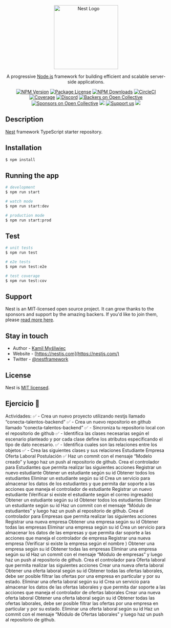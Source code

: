 <p align="center">
  <a href="http://nestjs.com/" target="blank"><img src="https://nestjs.com/img/logo-small.svg" width="200" alt="Nest Logo" /></a>
</p>

[circleci-image]: https://img.shields.io/circleci/build/github/nestjs/nest/master?token=abc123def456
[circleci-url]: https://circleci.com/gh/nestjs/nest

  <p align="center">A progressive <a href="http://nodejs.org" target="_blank">Node.js</a> framework for building efficient and scalable server-side applications.</p>
    <p align="center">
<a href="https://www.npmjs.com/~nestjscore" target="_blank"><img src="https://img.shields.io/npm/v/@nestjs/core.svg" alt="NPM Version" /></a>
<a href="https://www.npmjs.com/~nestjscore" target="_blank"><img src="https://img.shields.io/npm/l/@nestjs/core.svg" alt="Package License" /></a>
<a href="https://www.npmjs.com/~nestjscore" target="_blank"><img src="https://img.shields.io/npm/dm/@nestjs/common.svg" alt="NPM Downloads" /></a>
<a href="https://circleci.com/gh/nestjs/nest" target="_blank"><img src="https://img.shields.io/circleci/build/github/nestjs/nest/master" alt="CircleCI" /></a>
<a href="https://coveralls.io/github/nestjs/nest?branch=master" target="_blank"><img src="https://coveralls.io/repos/github/nestjs/nest/badge.svg?branch=master#9" alt="Coverage" /></a>
<a href="https://discord.gg/G7Qnnhy" target="_blank"><img src="https://img.shields.io/badge/discord-online-brightgreen.svg" alt="Discord"/></a>
<a href="https://opencollective.com/nest#backer" target="_blank"><img src="https://opencollective.com/nest/backers/badge.svg" alt="Backers on Open Collective" /></a>
<a href="https://opencollective.com/nest#sponsor" target="_blank"><img src="https://opencollective.com/nest/sponsors/badge.svg" alt="Sponsors on Open Collective" /></a>
  <a href="https://paypal.me/kamilmysliwiec" target="_blank"><img src="https://img.shields.io/badge/Donate-PayPal-ff3f59.svg"/></a>
    <a href="https://opencollective.com/nest#sponsor"  target="_blank"><img src="https://img.shields.io/badge/Support%20us-Open%20Collective-41B883.svg" alt="Support us"></a>
  <a href="https://twitter.com/nestframework" target="_blank"><img src="https://img.shields.io/twitter/follow/nestframework.svg?style=social&label=Follow"></a>
</p>
  <!--[![Backers on Open Collective](https://opencollective.com/nest/backers/badge.svg)](https://opencollective.com/nest#backer)
  [![Sponsors on Open Collective](https://opencollective.com/nest/sponsors/badge.svg)](https://opencollective.com/nest#sponsor)-->

## Description

[Nest](https://github.com/nestjs/nest) framework TypeScript starter repository.

## Installation

```bash
$ npm install
```

## Running the app

```bash
# development
$ npm run start

# watch mode
$ npm run start:dev

# production mode
$ npm run start:prod
```

## Test

```bash
# unit tests
$ npm run test

# e2e tests
$ npm run test:e2e

# test coverage
$ npm run test:cov
```

## Support

Nest is an MIT-licensed open source project. It can grow thanks to the sponsors and support by the amazing backers. If you'd like to join them, please [read more here](https://docs.nestjs.com/support).

## Stay in touch

- Author - [Kamil Myśliwiec](https://kamilmysliwiec.com)
- Website - [https://nestjs.com](https://nestjs.com/)
- Twitter - [@nestframework](https://twitter.com/nestframework)

## License

Nest is [MIT licensed](LICENSE).


## Ejercicio 📌

Actividades:
✅ - Crea un nuevo proyecto utilizando nestjs llamado “conecta-talentos-backend”
✅ - Crea un nuevo repositorio en github llamado “conecta-talentos-backend”
✅ - Sincroniza tu repositorio local con el repositorio de github
✅ - Identifica las clases necesarias según el escenario planteado y por cada clase define los atributos especificando el tipo de dato necesario.
✅ - Identifica cuales son las relaciones entre los objetos
✅ - Crea las siguientes clases y sus relaciones
      Estudiante
      Empresa
      Oferta Laboral
      Postulación
✅ Haz un commit con el mensaje “Modelo creado” y luego haz un push al repositorio de github.
Crea el controlador para Estudiantes que permita realizar las siguientes acciones
Registrar un nuevo estudiante
Obtener un estudiante según su id
Obtener todos los estudiantes
Eliminar un estudiante según su id
Crea un servicio para almacenar los datos de los estudiantes y que permita dar soporte a las acciones que maneja el controlador de estudiante
Registrar un nuevo estudiante (Verificar si existe el estudiante según el correo ingresado)
Obtener un estudiante según su id
Obtener todos los estudiantes
Eliminar un estudiante según su id
Haz un commit con el mensaje “Módulo de estudiantes” y luego haz un push al repositorio de github.
 Crea el controlador para Empresas que permita realizar las siguientes acciones
Registrar una nueva empresa
Obtener una empresa según su id
Obtener todas las empresas
Eliminar una empresa según su id
Crea un servicio para almacenar los datos de las empresas y que permita dar soporte a las acciones que maneja el controlador de empresa
Registrar una nueva empresa (Verificar si existe la empresa según el nombre )
Obtener una empresa según su id
Obtener todas las empresas
Eliminar una empresa según su id
Haz un commit con el mensaje “Módulo de empresas” y luego haz un push al repositorio de github.
Crea el controlador para Oferta laboral que permita realizar las siguientes acciones
Crear una nueva oferta laboral
Obtener una oferta laboral según su id
Obtener todas las ofertas laborales, debe ser posible filtrar las ofertas por una empresa en particular y por su estado.
Eliminar una oferta laboral según su id
Crea un servicio para almacenar los datos de las ofertas laborales y que permita dar soporte a las acciones que maneja el controlador de ofertas laborales
Crear una nueva oferta laboral
Obtener una oferta laboral según su id
Obtener todas las ofertas laborales, debe ser posible filtrar las ofertas por una empresa en particular y por su estado.
Eliminar una oferta laboral según su id
Haz un commit con el mensaje “Módulo de Ofertas laborales” y luego haz un push al repositorio de github.
